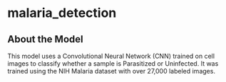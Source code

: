 # malaria_detection

## About the Model
This model uses a Convolutional Neural Network (CNN) trained on cell images to classify whether a sample is Parasitized or Uninfected. It was trained using the NIH Malaria dataset with over 27,000 labeled images.